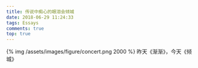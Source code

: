 ```yaml
---
title: 传说中痴心的眼泪会倾城
date: 2018-06-29 11:24:33
tags: Essays
comments: true
top: true
---
```

{% img /assets/images/figure/concert.png 2000 %}
昨天《渐渐》，今天《倾城》
